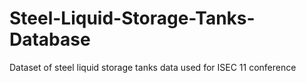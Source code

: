 # Steel-Liquid-Storage-Tanks-Database
Dataset of steel liquid storage tanks data used for ISEC 11 conference
